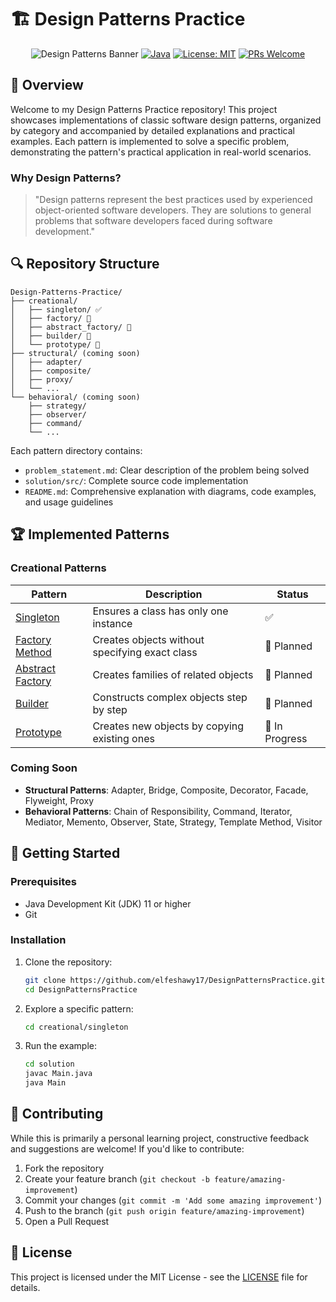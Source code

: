 # 🏗️ Design Patterns Practice

<div align="center">

![Design Patterns Banner](https://img.shields.io/badge/Design%20Patterns-Practice-blue?style=for-the-badge)
[![Java](https://img.shields.io/badge/Java-ED8B00?style=for-the-badge&logo=java&logoColor=white)](https://www.java.com/)
[![License: MIT](https://img.shields.io/badge/License-MIT-yellow.svg?style=for-the-badge)](https://opensource.org/licenses/MIT)
[![PRs Welcome](https://img.shields.io/badge/PRs-welcome-brightgreen.svg?style=for-the-badge)](http://makeapullrequest.com)

</div>

## 📖 Overview

Welcome to my Design Patterns Practice repository! This project showcases implementations of classic software design patterns, organized by category and accompanied by detailed explanations and practical examples. Each pattern is implemented to solve a specific problem, demonstrating the pattern's practical application in real-world scenarios.

### Why Design Patterns?

> "Design patterns represent the best practices used by experienced object-oriented software developers. They are solutions to general problems that software developers faced during software development."

## 🔍 Repository Structure

```
Design-Patterns-Practice/
├── creational/
│   ├── singleton/ ✅
│   ├── factory/ 📝
│   ├── abstract_factory/ 📝
│   ├── builder/ 📝
│   └── prototype/ 🔄
├── structural/ (coming soon)
│   ├── adapter/
│   ├── composite/
│   ├── proxy/
│   └── ...
└── behavioral/ (coming soon)
    ├── strategy/
    ├── observer/
    ├── command/
    └── ...
```

Each pattern directory contains:
- `problem_statement.md`: Clear description of the problem being solved
- `solution/src/`: Complete source code implementation
- `README.md`: Comprehensive explanation with diagrams, code examples, and usage guidelines

## 🏆 Implemented Patterns

### Creational Patterns

| Pattern | Description | Status |
|---------|-------------|--------|
| [Singleton](creational/singleton/solution/README.md) | Ensures a class has only one instance | ✅ |
| [Factory Method](creational/factory/solution/README.md) | Creates objects without specifying exact class | 📝 Planned |
| [Abstract Factory](creational/abstract_factory/solution/README.md) | Creates families of related objects | 📝 Planned |
| [Builder](creational/builder/solution/README.md) | Constructs complex objects step by step | 📝 Planned |
| [Prototype](creational/prototype/solution/README.md) | Creates new objects by copying existing ones | 🔄 In Progress |

### Coming Soon

- **Structural Patterns**: Adapter, Bridge, Composite, Decorator, Facade, Flyweight, Proxy
- **Behavioral Patterns**: Chain of Responsibility, Command, Iterator, Mediator, Memento, Observer, State, Strategy, Template Method, Visitor

## 🚀 Getting Started

### Prerequisites

- Java Development Kit (JDK) 11 or higher
- Git

### Installation

1. Clone the repository:
   ```bash
   git clone https://github.com/elfeshawy17/DesignPatternsPractice.git
   cd DesignPatternsPractice
   ```

2. Explore a specific pattern:
   ```bash
   cd creational/singleton
   ```

3. Run the example:
   ```bash
   cd solution
   javac Main.java
   java Main
   ```

## 🤝 Contributing

While this is primarily a personal learning project, constructive feedback and suggestions are welcome! If you'd like to contribute:

1. Fork the repository
2. Create your feature branch (`git checkout -b feature/amazing-improvement`)
3. Commit your changes (`git commit -m 'Add some amazing improvement'`)
4. Push to the branch (`git push origin feature/amazing-improvement`)
5. Open a Pull Request

## 📝 License

This project is licensed under the MIT License - see the [LICENSE](LICENSE) file for details.
